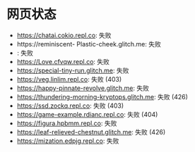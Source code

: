 # 网页状态
- https://chatai.cokio.repl.co: 失败
- https://reminiscent- Plastic-cheek.glitch.me: 失败
- : 失败
- https://Love.cfvqw.repl.co: 失败
- https://special-tiny-run.glitch.me: 失败
- https://veg.linlim.repl.co: 失败 (403)
- https://happy-pinnate-revolve.glitch.me: 失败
- https://thundering-morning-kryptops.glitch.me: 失败 (426)
- https://ssd.zockq.repl.co: 失败 (403)
- https://game-example.rdianc.repl.co: 失败 (404)
- https://figura.hpbmm.repl.co: 失败
- https://leaf-relieved-chestnut.glitch.me: 失败 (426)
- https://mization.edpjg.repl.co: 失败
